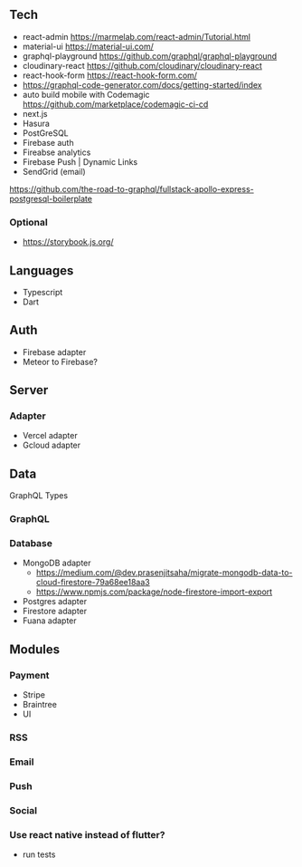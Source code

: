 ## Tech

- react-admin https://marmelab.com/react-admin/Tutorial.html
- material-ui https://material-ui.com/
- graphql-playground https://github.com/graphql/graphql-playground
- cloudinary-react https://github.com/cloudinary/cloudinary-react
- react-hook-form https://react-hook-form.com/
- https://graphql-code-generator.com/docs/getting-started/index
- auto build mobile with Codemagic https://github.com/marketplace/codemagic-ci-cd
- next.js
- Hasura
- PostGreSQL
- Firebase auth
- Fireabse analytics
- Firebase Push | Dynamic Links
- SendGrid (email)

https://github.com/the-road-to-graphql/fullstack-apollo-express-postgresql-boilerplate

### Optional

- https://storybook.js.org/

## Languages

- Typescript
- Dart

## Auth

- Firebase adapter
- Meteor to Firebase?

## Server

### Adapter

- Vercel adapter
- Gcloud adapter

## Data

GraphQL Types

### GraphQL

### Database

- MongoDB adapter
  - https://medium.com/@dev.prasenjitsaha/migrate-mongodb-data-to-cloud-firestore-79a68ee18aa3
  - https://www.npmjs.com/package/node-firestore-import-export
- Postgres adapter
- Firestore adapter
- Fuana adapter

## Modules

### Payment

- Stripe
- Braintree
- UI

### RSS

### Email

### Push

### Social

### Use react native instead of flutter?

- run tests
